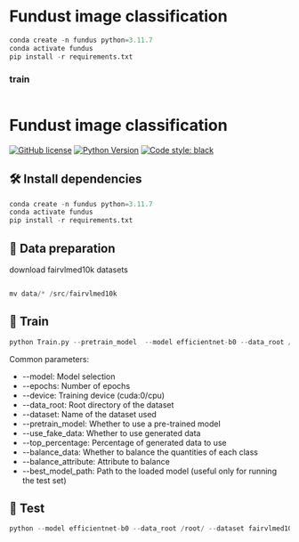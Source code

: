 # Fundust image classification &nbsp; 

```python
conda create -n fundus python=3.11.7
conda activate fundus
pip install -r requirements.txt
```

### train 
```python

```


# Fundust image classification

[![GitHub license](https://img.shields.io/github/license/用户名/仓库名)](https://github.com/用户名/仓库名/blob/main/LICENSE)
[![Python Version](https://img.shields.io/badge/python-3.8%2B-blue)](https://www.python.org/)
[![Code style: black](https://img.shields.io/badge/code%20style-black-000000.svg)](https://github.com/psf/black)


## 🛠️ Install dependencies
```python
conda create -n fundus python=3.11.7
conda activate fundus
pip install -r requirements.txt
```

## 📁 Data preparation
download fairvlmed10k datasets
```python

mv data/* /src/fairvlmed10k

```

## 🚀 Train

```python
python Train.py --pretrain_model  --model efficientnet-b0 --data_root /root/ --dataset fairvlmed10k --use_fake_data  --epochs 100 --top_precentege 0
```
Common parameters:
- --model: Model selection
- --epochs: Number of epochs
- --device: Training device (cuda:0/cpu)
- --data_root: Root directory of the dataset
- --dataset: Name of the dataset used
- --pretrain_model: Whether to use a pre-trained model
- --use_fake_data: Whether to use generated data
- --top_percentage: Percentage of generated data to use
- --balance_data: Whether to balance the quantities of each class
- --balance_attribute: Attribute to balance
- --best_model_path: Path to the loaded model (useful only for running the test set)

## 🧪 Test

```python
python --model efficientnet-b0 --data_root /root/ --dataset fairvlmed10k --best_model_path checkpoints/label_classification/best_auc.pth
```